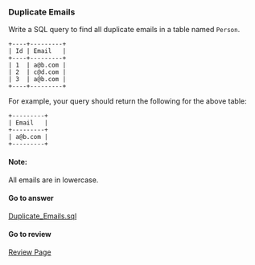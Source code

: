 ### Duplicate Emails

Write a SQL query to find all duplicate emails in a table named `Person`.
```
+----+---------+
| Id | Email   |
+----+---------+
| 1  | a@b.com |
| 2  | c@d.com |
| 3  | a@b.com |
+----+---------+
```
For example, your query should return the following for the above table:

```
+---------+
| Email   |
+---------+
| a@b.com |
+---------+
```

#### Note: 

All emails are in lowercase.

####  Go to answer

[Duplicate_Emails.sql](https://github.com/Kelv1nYu/LeetCode_Practices/blob/master/Code/Duplicate_Emails.sql)

#### Go to review

[Review Page](https://github.com/Kelv1nYu/LeetCode_Practices/blob/master/ReviewPage.md)
